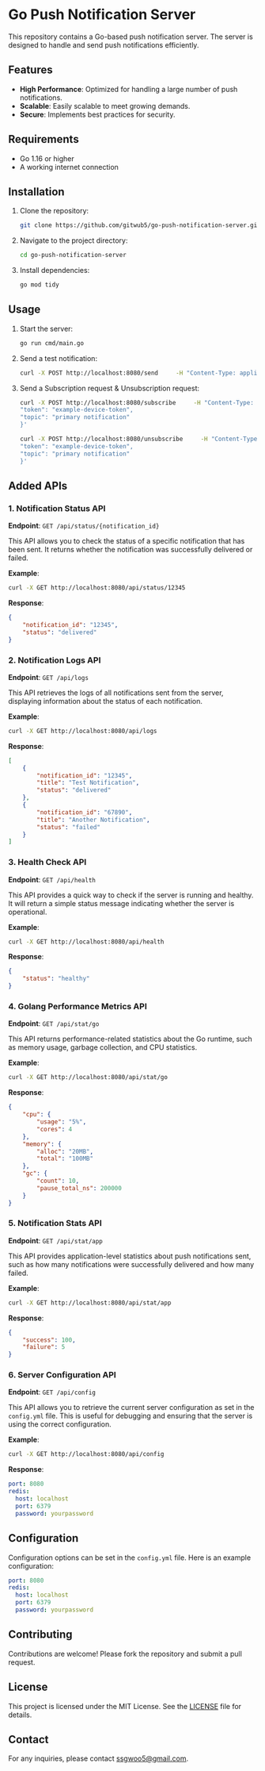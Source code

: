 # Go Push Notification Server

This repository contains a Go-based push notification server. The server is designed to handle and send push notifications efficiently.

## Features

- **High Performance**: Optimized for handling a large number of push notifications.
- **Scalable**: Easily scalable to meet growing demands.
- **Secure**: Implements best practices for security.

## Requirements

- Go 1.16 or higher
- A working internet connection

## Installation

1. Clone the repository:
    ```sh
    git clone https://github.com/gitwub5/go-push-notification-server.git
    ```
2. Navigate to the project directory:
    ```sh
    cd go-push-notification-server
    ```
3. Install dependencies:
    ```sh
    go mod tidy
    ```

## Usage

1. Start the server:
    ```sh
    go run cmd/main.go
    ```
2. Send a test notification:
    ```sh
    curl -X POST http://localhost:8080/send     -H "Content-Type: application/json"     -d '{"title": "Hello", "message": "This is a test", "token": "example-token"}'
    ```
3. Send a Subscription request & Unsubscription request:
    ```sh
    curl -X POST http://localhost:8080/subscribe     -H "Content-Type: application/json"     -d '{
    "token": "example-device-token",
    "topic": "primary notification"
    }'
    ```

    ```sh
    curl -X POST http://localhost:8080/unsubscribe     -H "Content-Type: application/json"     -d '{
    "token": "example-device-token",
    "topic": "primary notification"
    }'
    ```

## Added APIs

### 1. **Notification Status API**

**Endpoint**: `GET /api/status/{notification_id}`

This API allows you to check the status of a specific notification that has been sent. It returns whether the notification was successfully delivered or failed.

**Example**:
```sh
curl -X GET http://localhost:8080/api/status/12345
```

**Response**:
```json
{
    "notification_id": "12345",
    "status": "delivered"
}
```

### 2. **Notification Logs API**

**Endpoint**: `GET /api/logs`

This API retrieves the logs of all notifications sent from the server, displaying information about the status of each notification.

**Example**:
```sh
curl -X GET http://localhost:8080/api/logs
```

**Response**:
```json
[
    {
        "notification_id": "12345",
        "title": "Test Notification",
        "status": "delivered"
    },
    {
        "notification_id": "67890",
        "title": "Another Notification",
        "status": "failed"
    }
]
```

### 3. **Health Check API**

**Endpoint**: `GET /api/health`

This API provides a quick way to check if the server is running and healthy. It will return a simple status message indicating whether the server is operational.

**Example**:
```sh
curl -X GET http://localhost:8080/api/health
```

**Response**:
```json
{
    "status": "healthy"
}
```

### 4. **Golang Performance Metrics API**

**Endpoint**: `GET /api/stat/go`

This API returns performance-related statistics about the Go runtime, such as memory usage, garbage collection, and CPU statistics.

**Example**:
```sh
curl -X GET http://localhost:8080/api/stat/go
```

**Response**:
```json
{
    "cpu": {
        "usage": "5%",
        "cores": 4
    },
    "memory": {
        "alloc": "20MB",
        "total": "100MB"
    },
    "gc": {
        "count": 10,
        "pause_total_ns": 200000
    }
}
```

### 5. **Notification Stats API**

**Endpoint**: `GET /api/stat/app`

This API provides application-level statistics about push notifications sent, such as how many notifications were successfully delivered and how many failed.

**Example**:
```sh
curl -X GET http://localhost:8080/api/stat/app
```

**Response**:
```json
{
    "success": 100,
    "failure": 5
}
```

### 6. **Server Configuration API**

**Endpoint**: `GET /api/config`

This API allows you to retrieve the current server configuration as set in the `config.yml` file. This is useful for debugging and ensuring that the server is using the correct configuration.

**Example**:
```sh
curl -X GET http://localhost:8080/api/config
```

**Response**:
```yaml
port: 8080
redis:
  host: localhost
  port: 6379
  password: yourpassword
```

## Configuration

Configuration options can be set in the `config.yml` file. Here is an example configuration:

```yaml
port: 8080
redis:
  host: localhost
  port: 6379
  password: yourpassword
```

## Contributing

Contributions are welcome! Please fork the repository and submit a pull request.

## License

This project is licensed under the MIT License. See the [LICENSE](LICENSE) file for details.

## Contact

For any inquiries, please contact [ssgwoo5@gmail.com](mailto:ssgwoo5@gmail.com).
